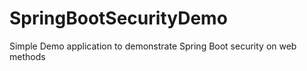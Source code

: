 # SpringBootSecurityDemo
Simple Demo application to demonstrate Spring Boot security on web methods
